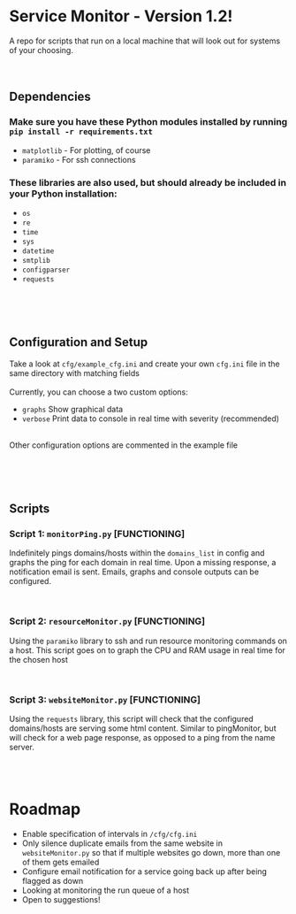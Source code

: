 # Service Monitor - Version 1.2!
A repo for scripts that run on a local machine that will look out for systems of your choosing.
<br><br><br>

## Dependencies
### Make sure you have these Python modules installed by running `pip install -r requirements.txt`
- `matplotlib` - For plotting, of course
- `paramiko` - For ssh connections
  
### These libraries are also used, but should already be included in your Python installation:
- `os`
- `re`
- `time`
- `sys`
- `datetime`
- `smtplib`
- `configparser`
- `requests`

<br><br><br>
## Configuration and Setup
Take a look at `cfg/example_cfg.ini` and create your own `cfg.ini` file in the same directory with matching fields
<br><br>
Currently, you can choose a two custom options: <br>
- `graphs`  Show graphical data <br>
- `verbose`  Print data to console in real time with severity (recommended)<br><br>

Other configuration options are commented in the example file

<br><br><br>


## Scripts
### Script 1: `monitorPing.py` [FUNCTIONING]
Indefinitely pings domains/hosts within the `domains_list` in config and graphs the ping for each domain in real time. Upon a missing response, a notification email is sent. Emails, graphs and console outputs can be configured. 

<br>

### Script 2: `resourceMonitor.py` [FUNCTIONING]
Using the `paramiko` library to ssh and run resource monitoring commands on a host. This script goes on to graph the CPU and RAM usage in real time for the chosen host

<br>

### Script 3: `websiteMonitor.py` [FUNCTIONING]
Using the `requests` library, this script will check that the configured domains/hosts are serving some html content. Similar to pingMonitor, but will check for a web page response, as opposed to a ping from the name server.

<br><br>
# Roadmap
- Enable specification of intervals in `/cfg/cfg.ini`
- Only silence duplicate emails from the same website in `websiteMonitor.py` so that if multiple websites go down, more than one of them gets emailed
- Configure email notification for a service going back up after being flagged as down
- Looking at monitoring the run queue of a host
- Open to suggestions!
